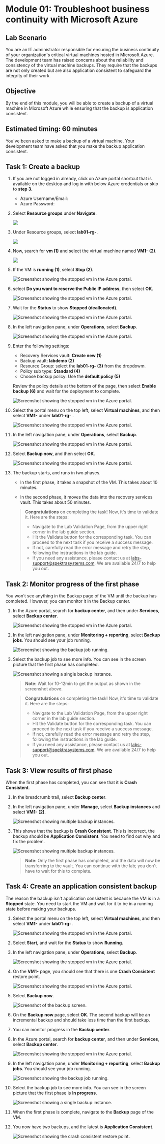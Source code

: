 # Module 01: Troubleshoot business continuity with Microsoft Azure

## Lab Scenario

You are an IT administrator responsible for ensuring the business continuity of your organization's critical virtual machines hosted in Microsoft Azure. The development team has raised concerns about the reliability and consistency of the virtual machine backups. They require that the backups are not only created but are also application consistent to safeguard the integrity of their work.

## Objective

By the end of this module, you will be able to create a backup of a virtual machine in Microsoft Azure while ensuring that the backup is application consistent.

## Estimated timing: 60 minutes

You've been asked to make a backup of a virtual machine. Your development team have asked that you make the backup application consistent.

## Task 1: Create a backup

1.  If you are not logged in already, click on Azure portal shortcut that is available on the desktop and log in with below Azure credentials or skip to **step 3**.
    * Azure Username/Email: <inject key="AzureAdUserEmail"></inject> 
    * Azure Password: <inject key="AzureAdUserPassword"></inject>

1. Select **Resource groups** under **Navigate**.

    ![](../media/mod1-navigate.png)
    
1. Under Resource groups, select **lab01-rg-<inject key="Deployment ID" enableCopy="false" />**.

    ![](../media/az720-1-2.png)

1. Now, search for **vm (1)** and select the virtual machine named **VM1-<inject key="Deployment ID" enableCopy="false" /> (2)**.

    ![](../media/mod1-vm.png)

1. If the VM is **running (1)**, select **Stop (2)**.

    ![Screenshot showing the stopped vm in the Azure portal.](../media/mod1-stopvm.png)
   
1.  select **Do you want to reserve the Public IP address**, then select **OK**.
   
    ![Screenshot showing the stopped vm in the Azure portal.](../media/mod1-saveip.png)

1. Wait for the **Status** to show **Stopped (deallocated)**.

    ![Screenshot showing the stopped vm in the Azure portal.](../media/mod1-vmdealocate.png)

1. In the left navigation pane, under **Operations**, select **Backup**.

    ![Screenshot showing the stopped vm in the Azure portal.](../media/mod1-backup.png)

1. Enter the following settings:

   - Recovery Services vault: **Create new (1)**
   - Backup vault: **labdemo (2)**
   - Resource Group: select the **lab01-rg-<inject key="Deployment ID" enableCopy="false" /> (3)** from the dropdowm.
   - Policy sub type: **Standard (4)**
   - Choose backup policy: Use the **default policy (5)**

    Review the policy details at the bottom of the page, then select **Enable backup (6)** and wait for the deployment to complete.
    
    ![Screenshot showing the stopped vm in the Azure portal.](../media/mod1-vault.png)

1. Select the portal menu on the top left, select **Virtual machines**, and then select **VM1-<inject key="Deployment ID" enableCopy="false" />** under  **lab01-rg-<inject key="Deployment ID" enableCopy="false" />** .

   ![Screenshot showing the stopped vm in the Azure portal.](../media/az720-1-3.png)

1. In the left navigation pane, under **Operations**, select **Backup**.

   ![Screenshot showing the stopped vm in the Azure portal.](../media/mod1-backup.png)

1. Select **Backup now**, and then select **OK**.

    ![Screenshot showing the stopped vm in the Azure portal.](../media/mod1-backup1.png)

1. The backup starts, and runs in two phases.

    - In the first phase, it takes a snapshot of the VM. This takes about 10 minutes.

    - In the second phase, it moves the data into the recovery services vault. This takes about 50 minutes.

    > **Congratulations** on completing the task! Now, it's time to validate it. Here are the steps:
    > - Navigate to the Lab Validation Page, from the upper right corner in the lab guide section.
    > - Hit the Validate button for the corresponding task. You can proceed to the next task if you receive a success message.
    > - If not, carefully read the error message and retry the step, following the instructions in the lab guide.
    > - If you need any assistance, please contact us at labs-support@spektrasystems.com. We are available 24/7 to help you out.

## Task 2: Monitor progress of the first phase

You won't see anything in the Backup page of the VM until the backup has completed. However, you can monitor it in the Backup center.

1. In the Azure portal, search for **backup center**, and then under **Services**, select **Backup center**.

   ![Screenshot showing the stopped vm in the Azure portal.](../media/mod1-backupcenter.png)

1. In the left navigation pane, under **Monitoring + reporting**, select **Backup jobs**. You should see your job running.

    ![Screenshot showing the backup job running.](../media/mod1-job.png)

1. Select the backup job to see more info. You can see in the screen picture that the first phase has completed.

    ![Screenshot showing a single backup instance.](../media/mod1-backupcheck.png)
    
    >**Note**: Wait for 10-12min to get the output as shown in the screenshot above.

    > **Congratulations** on completing the task! Now, it's time to validate it. Here are the steps:
    > - Navigate to the Lab Validation Page, from the upper right corner in the lab guide section.
    > - Hit the Validate button for the corresponding task. You can proceed to the next task if you receive a success message.
    > - If not, carefully read the error message and retry the step, following the instructions in the lab guide.
    > - If you need any assistance, please contact us at labs-support@spektrasystems.com. We are available 24/7 to help you out.

## Task 3: View results of first phase

When the first phase has completed, you can see that it is **Crash Consistent**.

1. In the breadcrumb trail, select **Backup center**.

1. In the left navigation pane, under **Manage**, select **Backup instances** and select  **VM1-<inject key="Deployment ID" enableCopy="false" /> (2)**.

    ![Screenshot showing multiple backup instances.](../media/mod1-inst.png)

1. This shows that the backup is **Crash Consistent**. This is incorrect, the backup should be **Application Consistent**. You need to find out why and fix the            problem.

   ![Screenshot showing multiple backup instances.](../media/mod1-crash.png)

    >**Note**: Only the first phase has completed, and the data will now be transferring to the vault. You can continue with the lab; you don't have to wait for this to complete.

 
## Task 4: Create an application consistent backup

The reason the backup isn't application consistent is because the VM is in a **Stopped** state. You need to start the VM and wait for it to be in a running state before making your backups.

1.  Select the portal menu on the top left, select **Virtual machines**, and then select **VM1-<inject key="Deployment ID" enableCopy="false" />** under  **lab01-rg-      <inject key="Deployment ID" enableCopy="false" />** .

    ![Screenshot showing the stopped vm in the Azure portal.](../media/az720-1-3.png)

1. Select **Start**, and wait for the **Status** to show **Running**.

1. In the left navigation pane, under **Operations**, select **Backup**.

   ![Screenshot showing the stopped vm in the Azure portal.](../media/mod1-backup.png)

1. On the  **VM1-<inject key="Deployment ID" enableCopy="false" />** page, you should see that there is one **Crash Consistent** restore point.

    ![Screenshot showing the stopped vm in the Azure portal.](../media/mod1-crash1.png)

1. Select **Backup now**.

    ![Screenshot of the backup screen.](../media/mod1-backupnow.png)

1. On the **Backup now** page, select **OK**. The second backup will be an incremental backup and should take less time than the first backup.

1. You can monitor progress in the **Backup center**.

1. In the Azure portal, search for **backup center**, and then under **Services**, select **Backup center**.

   ![Screenshot showing the stopped vm in the Azure portal.](../media/mod1-backupcenter.png)

1. In the left navigation pane, under **Monitoring + reporting**, select **Backup jobs**. You should see your job running.

    ![Screenshot showing the backup job running.](../media/mod1-job4.png)

1. Select the backup job to see more info. You can see in the screen picture that the first phase is **In progress**.

    ![Screenshot showing a single backup instance.](../media/mod1-job5.png)

1. When the first phase is complete, navigate to the **Backup** page of the VM. 

1. You now have two backups, and the latest is **Application Consistent**.

    ![Screenshot showing the crash consistent restore point.](../media/mod1-app.png)


